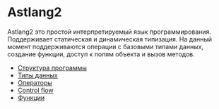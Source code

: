 # Astlang2

Astlang2 это простой интерпретируемый язык программирования. Поддерживает статическая и динамическая типизация. На
данный момент поддерживаются операции с базовыми типами данных, создание функции, доступ к полям объекта и вызов
методов.

- [Структура программы](structure.md)
- [Типы данных](types.md)
- [Операторы](operators.md)
- [Control flow](control-flow.md)
- [Функции](functions.md)
